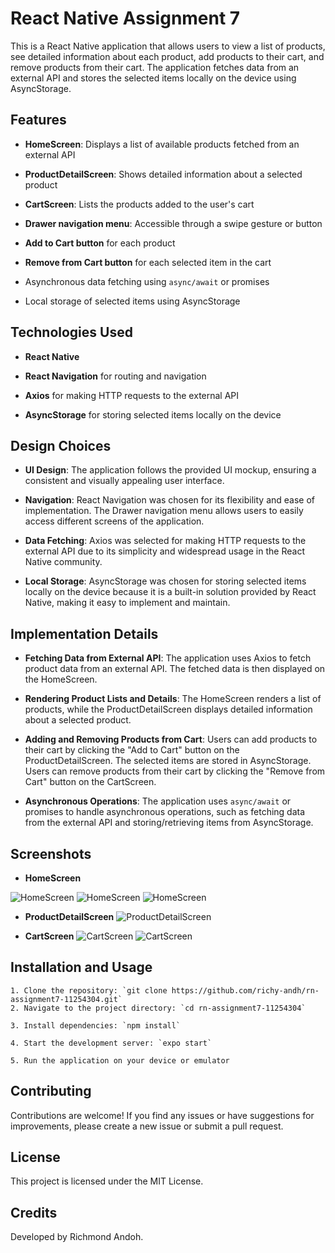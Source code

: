 <!-- # React Native E-commerce UI App

This project is an assignment for the DCIT202 Mobile Application Development course. The goal is to create a mobile application that allows users to view a list of products, add products to their cart, remove products from their cart, and view the items in their cart. The application uses local storage to save selected items on the device.

## Table of Contents

- [Features](#features)

- [Components](#components)
   - [HomeScreen](#homescreen)
   - [CartScreen](#cartscreen)
   - [ProductCard](#productcard)
   - [CartItem](#cartitem)
   - [Header](#header)
   - [Sidemenu](#sidemenu)

- [AsyncStorage Implementation](#asyncstorage-implementation)

- [ContextApi](#react-context-api)

- [Functionality](#functionality)

- [Live Demo](##live-demo)

- [Screenshots](#screenshots)

- [Installation](#installation)

- [Prerequisites](#prerequisites)

- [Usage](#usage)

- [Contributing](#contributing)

- [License](#license)

## Features

- Display products in a grid layout on the Home screen.
- Navigate to the Checkout screen from the Home screen.
- Display the list of selected products and their total cost on the Checkout screen.
- Navigate to Product Details screen from Home screen by selecting any of the product image


## Local Storage Implementation
- **Local Storage:** Utilizes AsyncStorage to store selected items locally on the device.
  - Products added to the cart are stored persistently using AsyncStorage.
  - Upon app restart, previously selected items are retrieved from AsyncStorage and displayed in the CartScreen.


## Functionality
 ### The application has the following functionality:

 #### Users should be able to:

 - View a list of available products.
 - Add products to their cart.
 - Remove products from their cart.
 - View the items in their cart.
 - View the total cost of their cart.


## Screenshots

### Home Screen

![Home Screen](/assets/screenshot1.png)


### Checkout Screen

![Checkout Screen](/assets/screenshot2.png)


## Installation

1. **Clone the repository:**
    ```bash

    git clone https://github.com/richy-andoh/rn-assignment6-11254304.git

    cd rn-assignment6-11254304

    ```

2. **Install the dependencies:**
    ```bash

    npm install

    ```

3. **Start the Expo server:**
    ```bash

    npm start

    ```

## Usage

1. **Run the app on an Android or iOS device:**
    - Use the Expo Go app to scan the QR code displayed in your terminal.

2. **Explore the app:**
    - Browse products on the Home screen.
    - Navigate to the Checkout screen to view the selected products and their total cost.


### Live Demo

<a href="https://www.webmobilefirst.com/en/screencasts/KjftYbAvQ4/">Demo</a>


## Contributing

Contributions are welcome! Please feel free to submit a Pull Request.

## License

This project is licensed under the MIT License.


## Additional Information
- This project was developed using React Native(Expo) version X.X.X.
- Tested on iOS and Android simulators/emulators. -->

# React Native Assignment 7

This is a React Native application that allows users to view a list of products, see detailed information about each product, add products to their cart, and remove products from their cart. The application fetches data from an external API and stores the selected items locally on the device using AsyncStorage.

## Features

- **HomeScreen**: Displays a list of available products fetched from an external API

- **ProductDetailScreen**: Shows detailed information about a selected product

- **CartScreen**: Lists the products added to the user's cart

- **Drawer navigation menu**: Accessible through a swipe gesture or button

- **Add to Cart button** for each product

- **Remove from Cart button** for each selected item in the cart

- Asynchronous data fetching using `async/await` or promises

- Local storage of selected items using AsyncStorage

## Technologies Used

- **React Native**

- **React Navigation** for routing and navigation

- **Axios** for making HTTP requests to the external API

- **AsyncStorage** for storing selected items locally on the device

## Design Choices

- **UI Design**: The application follows the provided UI mockup, ensuring a consistent and visually appealing user interface.

- **Navigation**: React Navigation was chosen for its flexibility and ease of implementation. The Drawer navigation menu allows users to easily access different screens of the application.

- **Data Fetching**: Axios was selected for making HTTP requests to the external API due to its simplicity and widespread usage in the React Native community.

- **Local Storage**: AsyncStorage was chosen for storing selected items locally on the device because it is a built-in solution provided by React Native, making it easy to implement and maintain.

## Implementation Details

- **Fetching Data from External API**: The application uses Axios to fetch product data from an external API. The fetched data is then displayed on the HomeScreen.

- **Rendering Product Lists and Details**: The HomeScreen renders a list of products, while the ProductDetailScreen displays detailed information about a selected product.

- **Adding and Removing Products from Cart**: Users can add products to their cart by clicking the "Add to Cart" button on the ProductDetailScreen. The selected items are stored in AsyncStorage. Users can remove products from their cart by clicking the "Remove from Cart" button on the CartScreen.

- **Asynchronous Operations**: The application uses `async/await` or promises to handle asynchronous operations, such as fetching data from the external API and storing/retrieving items from AsyncStorage.

## Screenshots

- **HomeScreen**

![HomeScreen](/assets/screen1.png)  ![HomeScreen](/assets/screen5.png)  ![HomeScreen](/assets/screen2.png) 


- **ProductDetailScreen**
![ProductDetailScreen](/assets/screen4.png) 


- **CartScreen**
![CartScreen](/assets/screen3.png) ![CartScreen](/assets/screen6.png) 



## Installation and Usage

```
1. Clone the repository: `git clone https://github.com/richy-andh/rn-assignment7-11254304.git`
2. Navigate to the project directory: `cd rn-assignment7-11254304`

3. Install dependencies: `npm install`

4. Start the development server: `expo start`

5. Run the application on your device or emulator

```

## Contributing

Contributions are welcome! If you find any issues or have suggestions for improvements, please create a new issue or submit a pull request.

## License

This project is licensed under the MIT License.


## Credits
Developed by Richmond Andoh.
